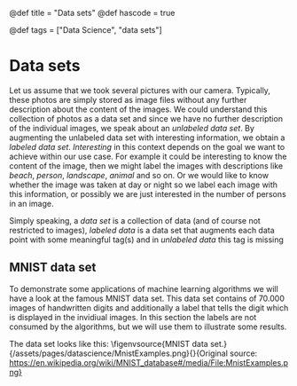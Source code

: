 @def title = "Data sets"
@def hascode = true

@def tags = ["Data Science", "data sets"]

# Data sets
Let us assume that we took several pictures with our camera. Typically, these photos are simply stored as image files without any further description about the content of the images. We could understand this collection of photos as a data set and since we have no further description of the individual images, we speak about an *unlabeled data set*. By augmenting the unlabeled data set with interesting information, we obtain a *labeled data set*. *Interesting* in this context depends on the goal we want to achieve within our use case. For example it could be interesting to know the content of the image, then we might label the images with descriptions like *beach*, *person*, *landscape*, *animal* and so on. Or we would like to know whether the image was taken at day or night so we label each image with this information, or possibly we are just interested in the number of persons in an image.

Simply speaking, a *data set* is a collection of data (and of course not restricted to images), *labeled data* is a data set that augments each data point with some meaningful tag(s) and in *unlabeled data* this tag is missing

## MNIST data set
To demonstrate some applications of machine learning algorithms we will have a look at the famous MNIST data set. This data set contains of 70.000 images of handwritten digits and additionally a label that tells the digit which is displayed in the invidiual images. In this section the labels are not consumed by the algorithms, but we will use them to illustrate some results.

The data set looks like this:
\figenvsource{MNIST data set.}{/assets/pages/datascience/MnistExamples.png}{}{Original source: https://en.wikipedia.org/wiki/MNIST_database#/media/File:MnistExamples.png}
